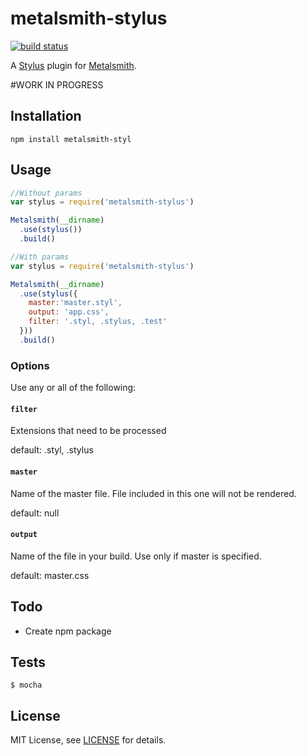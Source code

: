 # metalsmith-stylus

[![build status][travis-image]][travis-url]

A [Stylus][stylus] plugin for [Metalsmith][metalsmith].

#WORK IN PROGRESS

## Installation

```
npm install metalsmith-styl
```

## Usage

```js
//Without params
var stylus = require('metalsmith-stylus')

Metalsmith(__dirname)
  .use(stylus())
  .build()

//With params
var stylus = require('metalsmith-stylus')

Metalsmith(__dirname)
  .use(stylus({
    master:'master.styl',
    output: 'app.css',
    filter: '.styl, .stylus, .test'
  }))
  .build()
```

### Options

Use any or all of the following:

#### `filter`

Extensions that need to be processed

default: .styl, .stylus

#### `master`

Name of the master file.
File included in this one will not be rendered.

default: null

#### `output`

Name of the file in your build.
Use only if master is specified.

default: master.css

## Todo

  - Create npm package

## Tests

```
$ mocha
```

## License

MIT License, see [LICENSE](https://github.com/joaoafrmartins/metalsmith-coffee/blob/master/LICENSE.md) for details.

[metalsmith]: http://www.metalsmith.io/
[stylus]: http://stylus-lang.com/
[travis-image]: https://travis-ci.org/wcastand/metalsmith-stylus.svg?branch=master
[travis-url]: https://travis-ci.org/wcastand/metalsmith-stylus
